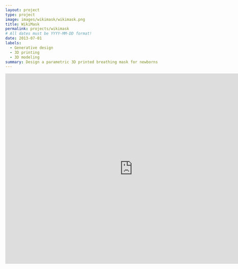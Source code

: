```yaml
---
layout: project
type: project
image: images/wikimask/wikimask.png
title: WikiMask
permalink: projects/wikimask
# All dates must be YYYY-MM-DD format!
date: 2013-07-01
labels:
  - Generative design
  - 3D printing
  - 3D modeling
summary: Design a parametric 3D printed breathing mask for newborns
---
```


<iframe src="https://openjscad.org/?uri=https://raw.githubusercontent.com/fabriquedobjetslibres/wikimask/master/wikimask.jscad"
    frameBorder="0"
    width="800px" height="600px">
</iframe>